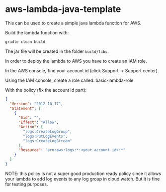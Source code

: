 # aws-lambda-java-template

This can be used to create a simple java lambda function for AWS.

Build the lambda function with:
```bash
gradle clean build
```

The jar file will be created in the folder `build/libs`.

In order to deploy the lambda to AWS you have to create an IAM role.

In the AWS console, find your account id (click Support -> Support center).

Using the IAM console, create a role called: basic-lambda-role

With the policy (fix the account id part):

```json
{
  "Version": "2012-10-17",
  "Statement": [
    {
      "Sid": "",
      "Effect": "Allow",
      "Action": [
        "logs:CreateLogGroup",
        "logs:PutLogEvents",
        "logs:CreateLogStream"
      ],
      "Resource": "arn:aws:logs:*:<your account id>:*"
    }
  ]
}
```
NOTE: this policy is not a super good production ready policy since it allows
your lambda to add log events to any log group in cloud watch. But it is fine
for testing purposes.
